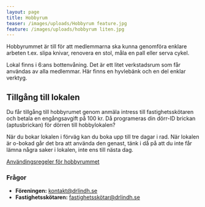 ```yaml
---
layout: page
title: Hobbyrum
teaser: /images/uploads/Hobbyrum feature.jpg
feature: /images/uploads/hobbyrum liten.jpg
---
```

Hobbyrummet är till för att medlemmarna ska kunna genomföra enklare arbeten t.ex. slipa knivar, renovera en stol, måla en pall eller serva cykel.

Lokal finns i 6:ans bottenvåning. Det är ett litet verkstadsrum som får användas av alla medlemmar. Här finns en hyvlebänk och en del enklar verktyg. 

## Tillgång till lokalen

Du får tillgång till hobbyrumet genom anmäla intress till fastighetsskötaren och betala en engångsavgift på 100 kr. Då programeras din dörr-ID brickan (aptusbrickan) för dörren till hobbylokalen? 

När du bokar lokalen i förväg kan du boka upp till tre dagar i rad. När lokalen är o-bokad går det bra att använda den genast, tänk i då på att du inte får lämna några saker i lokalen, inte ens till nästa dag.

[Användingsregeler för hobbyrummet](/images/uploads/Regler_for__Hobbyrummet.pdf)

### Frågor

* **Föreningen:** kontakt@drlindh.se
* **Fastighetsskötaren:** fastighetsskötar@drlindh.se